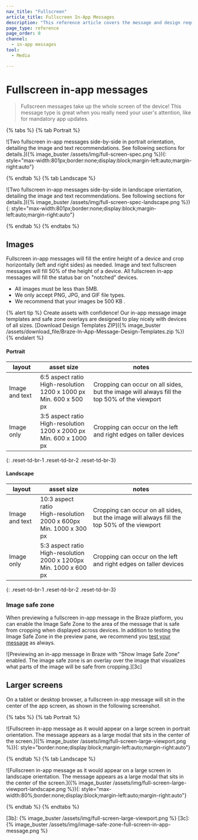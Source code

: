 ```yaml
---
nav_title: "Fullscreen"
article_title: Fullscreen In-App Messages
description: "This reference article covers the message and design requirements of fullscreen in-app messages."
page_type: reference
page_order: 0
channel:
  - in-app messages
tool:
  - Media

---
```


# Fullscreen in-app messages

> Fullscreen messages take up the whole screen of the device! This message type is great when you really need your user's attention, like for mandatory app updates.

{% tabs %}
{% tab Portrait %}

![Two fullscreen in-app messages side-by-side in portrait orientation, detailing the image and text recommendations. See following sections for details.]({% image_buster /assets/img/full-screen-spec.png %}){: style="max-width:801px;border:none;display:block;margin-left:auto;margin-right:auto"}

{% endtab %}
{% tab Landscape %}

![Two fullscreen in-app messages side-by-side in landscape orientation, detailing the image and text recommendations. See following sections for details.]({% image_buster /assets/img/full-screen-spec-landscape.png %}){: style="max-width:801px;border:none;display:block;margin-left:auto;margin-right:auto"}

{% endtab %}
{% endtabs %}

## Images

Fullscreen in-app messages will fill the entire height of a device and crop horizontally (left and right sides) as needed. Image and text fullscreen messages will fill 50% of the height of a device. All fullscreen in-app messages will fill the status bar on "notched" devices.

- All images must be less than 5MB.
- We only accept PNG, JPG, and GIF file types.
- We recommend that your images be 500&nbsp;KB .

{% alert tip %} Create assets with confidence! Our in-app message image templates and safe zone overlays are designed to play nicely with devices of all sizes. [Download Design Templates ZIP]({% image_buster /assets/download_file/Braze-In-App-Message-Design-Templates.zip %}) {% endalert %}

#### Portrait

| layout | asset size | notes |
|--- | --- | --- |
| Image and text | 6:5 aspect ratio<br> High-resolution 1200 x 1000 px<br> Min. 600 x 500 px | Cropping can occur on all sides, but the image will always fill the top 50% of the viewport |
| Image only | 3:5 aspect ratio<br> High-resolution 1200 x 2000 px<br> Min. 600 x 1000 px | Cropping can occur on the left and right edges on taller devices |
{: .reset-td-br-1 .reset-td-br-2 .reset-td-br-3}

#### Landscape

| layout | asset size | notes |
|--- | --- | --- |
| Image and text | 10:3 aspect ratio<br> High-resolution 2000 x 600px<br> Min. 1000 x 300 px | Cropping can occur on all sides, but the image will always fill the top 50% of the viewport |
| Image only | 5:3 aspect ratio<br> High-resolution 2000 x 1200px<br> Min. 1000 x 600 px | Cropping can occur on the left and right edges on taller devices |
{: .reset-td-br-1 .reset-td-br-2 .reset-td-br-3}

### Image safe zone

When previewing a fullscreen in-app message in the Braze platform, you can enable the Image Safe Zone to the area of the message that is safe from cropping when displayed across devices. In addition to testing the Image Safe Zone in the preview pane, we recommend you [test your message]({{site.baseurl}}/user_guide/message_building_by_channel/in-app_messages/testing/) as always.

![Previewing an in-app message in Braze with "Show Image Safe Zone" enabled. The image safe zone is an overlay over the image that visualizes what parts of the image will be safe from cropping.][3c]

## Larger screens

On a tablet or desktop browser, a fullscreen in-app message will sit in the center of the app screen, as shown in the following screenshot.

{% tabs %}
{% tab Portrait %}

![Fullscreen in-app message as it would appear on a large screen in portrait orientation. The message appears as a large modal that sits in the center of the screen.]({% image_buster /assets/img/full-screen-large-viewport.png %}){: style="border:none;display:block;margin-left:auto;margin-right:auto"}

{% endtab %}
{% tab Landscape %}

![Fullscreen in-app message as it would appear on a large screen in landscape orientation. The message appears as a large modal that sits in the center of the screen.]({% image_buster /assets/img/full-screen-large-viewport-landscape.png %}){: style="max-width:80%;border:none;display:block;margin-left:auto;margin-right:auto"}

{% endtab %}
{% endtabs %}

[3b]: {% image_buster /assets/img/full-screen-large-viewport.png %}
[3c]: {% image_buster /assets/img/image-safe-zone-full-screen-in-app-message.png %}
